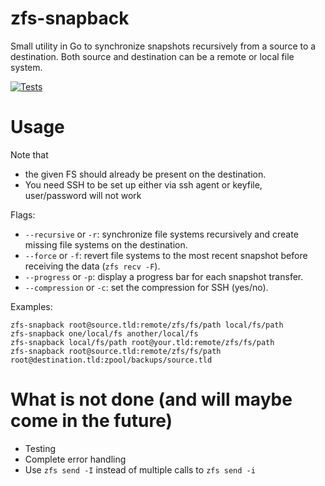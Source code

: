 


# zfs-snapback

Small utility in Go to synchronize snapshots recursively from a source to a destination.
Both source and destination can be a remote or local file system.

[![Tests](https://github.com/digineo/zfs-snapback/actions/workflows/go.yml/badge.svg)](https://github.com/digineo/zfs-snapback/actions/workflows/go.yml)

# Usage
Note that
- the given FS should already be present on the destination.
- You need SSH to be set up either via ssh agent or keyfile, user/password will not work

Flags:
- `--recursive` or `-r`: synchronize file systems recursively and create missing file systems on the destination.
- `--force` or `-f`: revert file systems to the most recent snapshot before receiving the data (`zfs recv -F`).
- `--progress` or `-p`: display a progress bar for each snapshot transfer.
- `--compression` or `-c`: set the compression for SSH (yes/no).

Examples:

```
zfs-snapback root@source.tld:remote/zfs/fs/path local/fs/path
zfs-snapback one/local/fs another/local/fs
zfs-snapback local/fs/path root@your.tld:remote/zfs/fs/path
zfs-snapback root@source.tld:remote/zfs/fs/path root@destination.tld:zpool/backups/source.tld
```

# What is not done (and will maybe come in the future)

- Testing
- Complete error handling
- Use `zfs send -I` instead of multiple calls to `zfs send -i`
